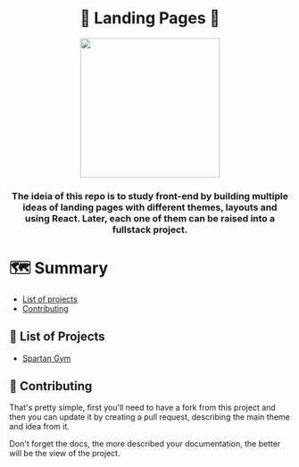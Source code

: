 <h1 align="center">🛬 Landing Pages 🛬</h1>

<p align="center">
    <a href="https://reactnative.dev/">
        <img src="https://upload.wikimedia.org/wikipedia/commons/thumb/a/a7/React-icon.svg/1280px-React-icon.svg.png" width=250px />
    </a>
</p>

<h3 align="center">The ideia of this repo is to study front-end by building multiple ideas of landing pages with different themes, layouts and using React. Later, each one of them can be raised into a fullstack project.
</h3>

# 🗺️ Summary

  * [List of projects]()
  * [Contributing]()

## 📝 List of Projects

  - [Spartan Gym](https://github.com/Gabao-Farias/Landing-Pages/tree/master/Spartan-Gym)

## 🙌 Contributing

That's pretty simple, first you'll need to have a fork from this project and then you can update it by creating a pull request, describing the main theme and idea from it.

Don't forget the docs, the more described your documentation, the better will be the view of the project.